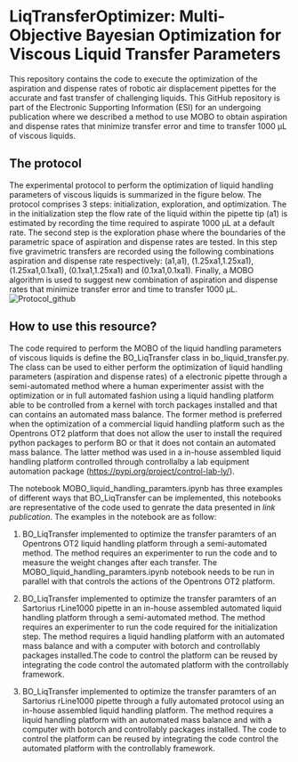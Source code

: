 # LiqTransferOptimizer: Multi-Objective Bayesian Optimization for Viscous Liquid Transfer Parameters
This repository contains the code to execute the optimization of the aspiration and dispense rates of robotic air displacement pipettes for the accurate and fast transfer of challenging liquids. This GitHub repository is part of the Electronic Supporting Information (ESI) for an undergoing publication where we described a method to use MOBO to obtain aspiration and dispense rates that minimize transfer error and time to transfer 1000 µL of viscous liquids.

## The protocol
The experimental protocol to perform the optimization of liquid handling parameters of viscous liquids is summarized in the figure below. The protocol comprises 3 steps: initialization, exploration, and optimization. The in the initialization step the flow rate of the liquid within the pipette tip (a1) is estimated by recording the time required to aspirate 1000 µL at a default rate. The second step is the exploration phase where the boundaries of the parametric space of aspiration and dispense rates are tested. In this step five gravimetric transfers are recorded using the following combinations aspiration and dispense rate respectively: (a1,a1), (1.25xa1,1.25xa1), (1.25xa1,0.1xa1), (0.1xa1,1.25xa1)  and (0.1xa1,0.1xa1). Finally, a MOBO algorithm is used to suggest new combination of aspiration and dispense rates that minimize transfer error and time to transfer 1000 µL.
![Protocol_github](https://github.com/Quijanove/LiqTransferOptimizer/assets/99941287/562e66f6-a8bf-4bb9-b2d3-807bfe863fa8)

## How to use this resource?
The code required to perform the MOBO of the liquid handling parameters of viscous liquids is define the BO_LiqTransfer class in bo_liquid_transfer.py. The class can be used to either perform the optimization of liquid handling parameters (aspiration and dispense rates) of a electronic pipette through a semi-automated method where a human experimenter assist with the optimization or in full automated fashion using a liquid handling platform able to be controlled from a kernel with torch packages installed and that can contains an automated mass balance. The former method is preferred when the optimization of a commercial liquid handling platform such as the Opentrons OT2 platform that does not allow the user to install the required python packages to perform BO or that it does not contain an automated mass balance. The latter method was used in a in-house assembled liquid handling platform controlled through controllalby a lab equipment automation package (https://pypi.org/project/control-lab-ly/).

The notebook MOBO_liquid_handling_paramters.ipynb has three examples of different ways that  BO_LiqTransfer can be implemented, this notebooks are representative of the code used to genrate the data presented in *link publication*. The examples in the notebook are as follow:
1) BO_LiqTransfer implemented to optimize the transfer paramters of an Opentrons OT2 liquid handling platform through a semi-automated method. The method requires an experimenter to run the code and to measure the weight changes after each transfer. The MOBO_liquid_handling_paramters.ipynb notebook needs to be run in parallel with that controls the actions of the Opentrons OT2 platform.
   
2) BO_LiqTransfer implemented to optimize the transfer paramters of an Sartorius rLine1000 pipette in an in-house assembled automated liquid handling platform through a semi-automated method. The method requires an experimenter to run the code required for the initialization step. The method requires a liquid handling platform with an automated mass balance and with a computer with botorch and controllably packages installed.The code to control the platform can be reused by integrating the code control the automated platform with the controllably framework.
   
3)  BO_LiqTransfer implemented to optimize the transfer paramters of an Sartorius rLine1000 pipette through a fully automated protocol using an in-house assembled liquid handling platform. The method requires a liquid handling platform with an automated mass balance and with a computer with botorch and controllably packages installed. The code to control the platform can be reused by integrating the code control the automated platform with the controllably framework.
